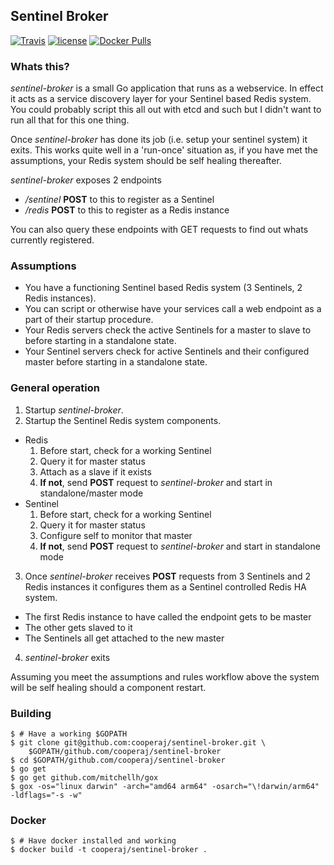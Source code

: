 Sentinel Broker
--

[![Travis](https://img.shields.io/travis/cooperaj/sentinel-broker.svg?style=flat-square)](https://travis-ci.org/cooperaj/sentinel-broker) 
[![license](https://img.shields.io/github/license/cooperaj/sentinel-broker.svg?style=flat-square)]() 
[![Docker Pulls](https://img.shields.io/docker/pulls/cooperaj/sentinel-broker.svg?style=flat-square)](https://hub.docker.com/r/cooperaj/sentinel-broker/)

### Whats this?
*sentinel-broker* is a small Go application that runs as a webservice. In effect it acts as a service discovery layer for your Sentinel based Redis system. You could probably script this all out with etcd and such but I didn't want to run all that for this one thing.

Once *sentinel-broker* has done its job (i.e. setup your sentinel system) it exits. This works quite well in a 'run-once' situation as, if you have met the assumptions, your Redis system should be self healing thereafter.

*sentinel-broker* exposes 2 endpoints
 * _/sentinel_ **POST** to this to register as a Sentinel
 * _/redis_ **POST** to this to register as a Redis instance

You can also query these endpoints with GET requests to find out whats currently registered.

### Assumptions
 * You have a functioning Sentinel based Redis system (3 Sentinels, 2 Redis instances).
 * You can script or otherwise have your services call a web endpoint as a part of their startup procedure.
 * Your Redis servers check the active Sentinels for a master to slave to before starting in a standalone state.
 * Your Sentinel servers check for active Sentinels and their configured master before starting in a standalone state.

### General operation

 1. Startup *sentinel-broker*.
 2. Startup the Sentinel Redis system components.
   * Redis
     1. Before start, check for a working Sentinel
     1. Query it for master status
     1. Attach as a slave if it exists
     1. **If not**, send **POST** request to *sentinel-broker* and start in standalone/master mode
   * Sentinel
     1. Before start, check for a working Sentinel
     1. Query it for master status
     1. Configure self to monitor that master
     1. **If not**, send **POST** request to *sentinel-broker* and start in standalone mode
 3. Once *sentinel-broker* receives **POST** requests from 3 Sentinels and 2 Redis instances it configures them as a Sentinel controlled Redis HA system.
   * The first Redis instance to have called the endpoint gets to be master
   * The other gets slaved to it
   * The Sentinels all get attached to the new master
 4. *sentinel-broker* exits

 Assuming you meet the assumptions and rules workflow above the system will be self healing should a component restart.

### Building
```shell
$ # Have a working $GOPATH
$ git clone git@github.com:cooperaj/sentinel-broker.git \
    $GOPATH/github.com/cooperaj/sentinel-broker
$ cd $GOPATH/github.com/cooperaj/sentinel-broker
$ go get
$ go get github.com/mitchellh/gox
$ gox -os="linux darwin" -arch="amd64 arm64" -osarch="\!darwin/arm64" -ldflags="-s -w"
```

### Docker
```shell
$ # Have docker installed and working
$ docker build -t cooperaj/sentinel-broker .
```
